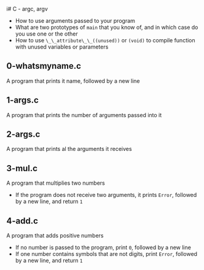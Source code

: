 i# C - argc, argv
  - How to use arguments passed to your program
  - What are two prototypes of `main` that you know of,
  and in which case do you use one or the other
  - How to use `\_\_attribute\_\_((unused))` or `(void)`
  to compile function with unused variables or parameters

## 0-whatsmyname.c
   A program that prints it name, followed by a new line

## 1-args.c
   A program that prints the number of arguments passed into it

## 2-args.c
   A program that prints al the arguments it receives

## 3-mul.c
   A program that multiplies two numbers
   - If the program does not receive two arguments, it prints `Error`,
   followed by a new line, and return `1`

## 4-add.c
   A program that adds positive numbers
   - If no number is passed to the program, print `0`, followed by a new line
   - If one number contains symbols that are not digits, print `Error`,
   followed by a new line, and return `1`
